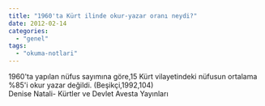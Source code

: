 ```yaml
---
title: "1960'ta Kürt ilinde okur-yazar oranı neydi?"
date: 2012-02-14
categories: 
  - "genel"
tags: 
  - "okuma-notlari"
---
```


1960'ta yapılan nüfus sayımına göre,15 Kürt vilayetindeki nüfusun ortalama %85'i okur yazar değildi. (Beşikçi,1992,104)  
Denise Natali- Kürtler ve Devlet Avesta Yayınları
